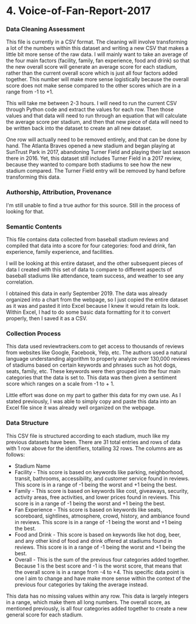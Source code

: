 # 4. Voice-of-Fan-Report-2017


### Data Cleaning Assessment
This file is currently in a CSV format. The cleaning will involve transforming a lot of the numbers within this dataset and writing a new CSV that makes a little bit more sense of the raw data. I will mainly want to take an average of the four main factors (facility, family, fan experience, food and drink) so that the new overall score will generate an average score for each stadium, rather than the current overall score which is just all four factors added together. This number will make more sense logistically because the overall score does not make sense compared to the other scores which are in a range from -1 to +1.

This will take me between 2-3 hours. I will need to run the current CSV through Python code and extract the values for each row. Then those values and that data will need to run through an equation that will calculate the average score per stadium, and then that new piece of data will need to be written back into the dataset to create an all new dataset. 

One row will actually need to be removed entirely, and that can be done by hand. The Atlanta Braves opened a new stadium and began playing at SunTrust Park in 2017, abandoning Turner Field and playing their last season there in 2016. Yet, this dataset still includes Turner Field in a 2017 review, because they wanted to compare both stadiums to see how the new stadium compared. The Turner Field entry will be removed by hand before transforming this data.

### Authorship, Attribution, Provenance
I'm still unable to find a true author for this source. Still in the process of looking for that. 

### Semantic Contents
This file contains data collected from baseball stadium reviews and compiled that data into a score for four categories: food and drink, fan experience, family experience, and facilities.

I will be looking at this entire dataset, and the other subsequent pieces of data I created with this set of data to compare to different aspects of baseball stadiums like attendance, team success, and weather to see any correlation. 

I obtained this data in early September 2019. The data was already organized into a chart from the webpage, so I just copied the entire dataset as it was and pasted it into Excel because I knew it would retain its look. Within Excel, I had to do some basic data formatting for it to convert properly, then I saved it as a CSV. 

### Collection Process
This data used reviewtrackers.com to get access to thousands of reviews from websites like Google, Facebook, Yelp, etc. The authors used a natural language understanding algorithm to properly analyze over 130,000 reviews of stadiums based on certain keywords and phrases such as hot dogs, seats, family, etc. These keywords were then grouped into the four main categories that the data is set to. This data was then given a sentiment score which ranges on a scale from -1 to + 1. 

Little effort was done on my part to gather this data for my own use. As I stated previously, I was able to simply copy and paste this data into an Excel file since it was already well organized on the webpage. 

### Data Structure
This CSV file is structured according to each stadium, much like my previous datasets have been. There are 31 total entries and rows of data with 1 row above for the identifiers, totalling 32 rows. The columns are as follows: 

* Stadium Name
* Facility - This score is based on keywords like parking, neighborhood, transit, bathrooms, accessibility, and customer service found in reviews. This score is in a range of -1 being the worst and +1 being the best.
* Family - This score is based on keywords like cost, giveaways, security, activity areas, free activities, and lower prices found in reviews. This score is in a range of -1 being the worst and +1 being the best.
* Fan Experience - This score is based on keywords like seats, scoreboard, sightlines, atmosphere, crowd, history, and ambiance found in reviews. This score is in a range of -1 being the worst and +1 being the best.
* Food and Drink - This score is based on keywords like hot dog, beer, and any other kind of food and drink offered at stadiums found in reviews. This score is in a range of -1 being the worst and +1 being the best.
* Overall - This is the sum of the previous four categories added together. Because 1 is the best score and -1 is the worst score, that means that the overall score is in a range from -4 to +4. This specific data point is one I aim to change and have make more sense within the context of the previous four categories by taking the average instead. 

This data has no missing values within any row. This data is largely integers in a range, which make them all long numbers. The overall score, as mentioned previously, is all four categories added together to create a new general score for each stadium. 